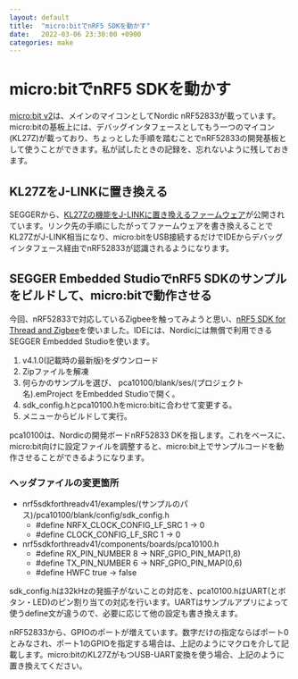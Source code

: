 ```yaml
---
layout: default
title:  "micro:bitでnRF5 SDKを動かす"
date:   2022-03-06 23:30:00 +0900
categories: make
---
```


# micro:bitでnRF5 SDKを動かす

[micro:bit v2](https://microbit.org/ja/)は、メインのマイコンとしてNordic nRF52833が載っています。micro:bitの基板上には、デバッグインタフェースとしてもう一つのマイコン(KL27Z)が載っており、ちょっとした手順を踏むことでnRF52833の開発基板として使うことができます。私が試したときの記録を、忘れないように残しておきます。

## KL27ZをJ-LINKに置き換える

SEGGERから、[KL27Zの機能をJ-LINKに置き換えるファームウェア](https://www.segger.com/products/debug-probes/j-link/models/other-j-links/bbc-microbit-j-link-upgrade/)が公開されています。リンク先の手順にしたがってファームウェアを書き換えることでKL27ZがJ-LINK相当になり、micro:bitをUSB接続するだけでIDEからデバッグインタフェース経由でnRF52833が認識されるようになります。

## SEGGER Embedded StudioでnRF5 SDKのサンプルをビルドして、micro:bitで動作させる

今回、nRF52833で対応しているZigbeeを触ってみようと思い、[nRF5 SDK for Thread and Zigbee](https://www.nordicsemi.com/Products/Development-software/nRF5-SDK-for-Thread-and-Zigbee/)を使いました。IDEには、Nordicには無償で利用できるSEGGER Embedded Studioを使います。

1. v4.1.0(記載時の最新版)をダウンロード
1. Zipファイルを解凍
1. 何らかのサンプルを選び、 pca10100/blank/ses/(プロジェクト名).emProject をEmbedded Studioで開く。
1. sdk_config.hとpca10100.hをmicro:bitに合わせて変更する。
1. メニューからビルドして実行。

pca10100は、Nordicの開発ボードnRF52833 DKを指します。これをベースに、micro:bit向けに設定ファイルを調整すると、micro:bit上でサンプルコードを動作させることができるようになります。

### ヘッダファイルの変更箇所

- nrf5sdkforthreadv41/examples/(サンプルのパス)/pca10100/blank/config/sdk_config.h
  - #define NRFX_CLOCK_CONFIG_LF_SRC 1 → 0
  - #define CLOCK_CONFIG_LF_SRC 1 → 0
- nrf5sdkforthreadv41/components/boards/pca10100.h
  - #define RX_PIN_NUMBER  8 → NRF_GPIO_PIN_MAP(1,8)
  - #define TX_PIN_NUMBER  6 → NRF_GPIO_PIN_MAP(0,6)
  - #define HWFC           true → false

sdk_config.hは32kHzの発振子がないことの対応を、pca10100.hはUART(とボタン・LED)のピン割り当ての対応を行います。UARTはサンプルアプリによって使うdefine文が違うので、必要に応じて他の設定も書き換えます。

nRF52833から、GPIOのポートが増えています。数字だけの指定ならばポート0とみなされ、ポート1のGPIOを指定する場合は、上記のようにマクロを介して記載します。micro:bitのKL27ZがもつUSB-UART変換を使う場合、上記のように置き換えてください。
